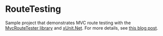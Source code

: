 # RouteTesting

Sample project that demonstrates MVC route testing with the <a href="https://github.com/AnthonySteele/MvcRouteTester">MvcRouteTester library</a> and <a href="http://xunit.github.io/">xUnit.Net</a>.
For more details, see <a href="http://blog.thomas-weller.de/testing-asp-net-mvc-routes/">this blog post</a>.
